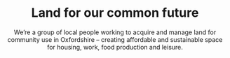 ---
layout: home
permalink: /
title: Land for our common future
subtitle: We’re a group of local people working to acquire and manage land for community use in Oxfordshire – creating affordable and sustainable space for housing, work, food production and leisure.
button_text: 'Become a member for £1'
button_link: /join/
---